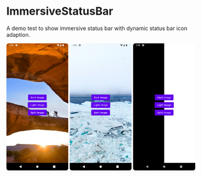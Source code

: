 # ImmersiveStatusBar
A demo test to show immersive status bar with dynamic status bar icon adaption.

<img src="screenshot/5.png" width="32%" />

<img src="screenshot/6.png" width="32%" />

<img src="screenshot/7.png" width="32%" />